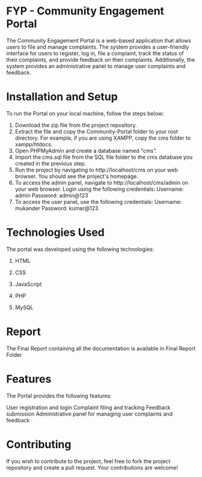 # FYP - Community Engagement Portal
The Community Engagement Portal is a web-based application that allows users to file and manage complaints. The system provides a user-friendly interface for users to register, log in, file a complaint, track the status of their complaints, and provide feedback on their complaints. Additionally, the system provides an administrative panel to manage user complaints and feedback.

# Installation and Setup 

To run the Portal on your local machine, follow the steps below:

1. Download the zip file from the project repository.
2. Extract the file and copy the Community-Portal folder to your root directory. For example, if you are using XAMPP, copy the cms folder to xampp/htdocs.
3. Open PHPMyAdmin and create a database named "cms".
4. Import the cms.sql file from the SQL file folder to the cms database you created in the previous step.
5. Run the project by navigating to http://localhost/cms on your web browser. You should see the project's homepage.
6. To access the admin panel, navigate to http://localhost/cms/admin on your web browser. Login using the following credentials:
Username: admin
Password: admin@123
7. To access the user panel, use the following credentials:
Username: mukander
Password: kumar@123

 # Technologies Used 
 The portal was developed using the following technologies:

1. HTML

2. CSS

3. JavaScript

4. PHP

5. MySQL

# Report
The Final Report containing all the documentation is available in Final Report Folder

 # Features
The Portal provides the following features:

User registration and login
Complaint filing and tracking
Feedback submission
Administrative panel for managing user complaints and feedback

# Contributing
If you wish to contribute to the project, feel free to fork the project repository and create a pull request. Your contributions are welcome!
